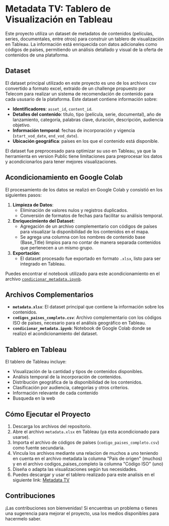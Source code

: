 # **Metadata TV: Tablero de Visualización en Tableau**

Este proyecto utiliza un dataset de metadatos de contenidos (películas, series, documentales, entre otros) para construir un tablero de visualización en Tableau. La información está enriquecida con datos adicionales como códigos de países, permitiendo un análisis detallado y visual de la oferta de contenidos de una plataforma.

## **Dataset**
El dataset principal utilizado en este proyecto es uno de los archivos csv convertido a formato excel, extraido de un challenge propuesto por Telecom para realizar un sistema de recomendación de contenido para cada ususario de la plataforma. 
Este dataset contiene información sobre:
- **Identificadores**: `asset_id`, `content_id`.
- **Detalles del contenido**: título, tipo (película, serie, documental), año de lanzamiento, categoría, palabras clave, duración, descripción, audiencia objetivo.
- **Información temporal**: fechas de incorporación y vigencia (`start_vod_date`, `end_vod_date`).
- **Ubicación geográfica**: países en los que el contenido está disponible.

El dataset fue preprocesado para optimizar su uso en Tableau, ya que la herramienta en version Public tiene limitaciones para preprocesar los datos y acondicionarlos para tener mejores visualizaciones.

## **Acondicionamiento en Google Colab**
El procesamiento de los datos se realizó en Google Colab y consistió en los siguientes pasos:
1. **Limpieza de Datos**: 
   - Eliminación de valores nulos y registros duplicados.
   - Conversión de formatos de fechas para facilitar su análisis temporal.
2. **Enriquecimiento del Dataset**:
   - Agregación de un archivo complementario con códigos de países para visualizar la disponibilidad de los contenidos en el mapa.
   - Se agrega una columna con los nombres de contenido base (Base_Title) limpios para no contar de manera separada contenidos que pertenecen a un mismo grupo.
3. **Exportación**:
   - El dataset procesado fue exportado en formato `.xlsx`, listo para ser integrado en Tableau.

Puedes encontrar el notebook utilizado para este acondicionamiento en el archivo [`condicionar_metadata.ipynb`](./condicionar_metadata.ipynb).

## **Archivos Complementarios**
- **`metadata.xlsx`**: El dataset principal que contiene la información sobre los contenidos.
- **`codigos_paises_completo.csv`**: Archivo complementario con los códigos ISO de países, necesario para el análisis geográfico en Tableau.
- **`condicionar_metadata.ipynb`**: Notebook de Google Colab donde se realizó el acondicionamiento del dataset.

## **Tablero en Tableau**
El tablero de Tableau incluye:
- Visualización de la cantidad y tipos de contenidos disponibles.
- Análisis temporal de la incorporación de contenidos.
- Distribución geográfica de la disponibilidad de los contenidos.
- Clasificación por audiencia, categorías y otros criterios.
- Información relevante de cada contenido
- Busqueda en la web

## **Cómo Ejecutar el Proyecto**
1. Descarga los archivos del repositorio.
2. Abre el archivo `metadata.xlsx` en Tableau (ya esta acondicionado para usarse).
3. Importa el archivo de códigos de países (`codigo_paises_completo.csv`) como fuente secundaria.
4. Vincula los archivos mediante una relacion de muchos a uno teniendo en cuenta en el archivo metadata la columna "Pais de origen" (muchos) y en el archivo codigos_paises_completo la columna "Código ISO" (uno)
6. Diseña o adapta las visualizaciones según tus necesidades.
7. Puedes descargar y usar el tablero realizado para este analisis en el siguiente link: [Metadata TV](https://public.tableau.com/views/EntregaFinal-CarchanoVargas/Menuprincipal?:language=es-ES&:sid=&:redirect=auth&:display_count=n&:origin=viz_share_link)

## **Contribuciones**
¡Las contribuciones son bienvenidas! Si encuentras un problema o tienes una sugerencia para mejorar el proyecto, usa los medios disponibles para hacermelo saber.
